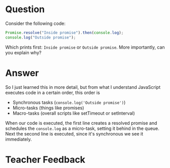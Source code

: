 # Question

Consider the following code:

```js
Promise.resolve("Inside promise").then(console.log);
console.log("Outside promise");
```

Which prints first: `Inside promise` or `Outside promise`. More importantly, can you explain why?

# Answer

So I just learned this in more detail, but from what I understand JavaScript executes code in a certain order, this order is

- Synchronous tasks (`console.log('Outside promise')`)
- Micro-tasks (things like promises)
- Macro-tasks (overall scripts like setTimeout or setInterval)

When our code is executed, the first line creates a resolved promise and schedules the `console.log` as a micro-task, setting it behind in the queue. Next the second line is executed, since it's synchronous we see it immediately.

# Teacher Feedback
